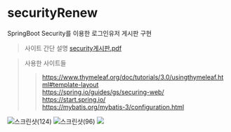 # securityRenew
SpringBoot Security를 이용한 로그인유저 게시판 구현

>사이트 간단 설명 
[security게시판.pdf](https://github.com/ChaeRimHong/securityRenew/files/10029587/security.pdf)



> 사용한 사이트들
>> https://www.thymeleaf.org/doc/tutorials/3.0/usingthymeleaf.html#template-layout <br>
>> https://spring.io/guides/gs/securing-web/ <br>
>> https://start.spring.io/ <br>
>> https://mybatis.org/mybatis-3/configuration.html <br>




![스크린샷(124)](https://user-images.githubusercontent.com/113007878/203227857-294d941e-5c3b-4ce2-a193-bd2917a9ab2e.png)
![스크린샷(96)](https://user-images.githubusercontent.com/113007878/202102503-c978997d-4f45-4096-8ec5-ba0814313ba9.png)
![](../../Users/311/Pictures/Screenshots/스크린샷(124).png)